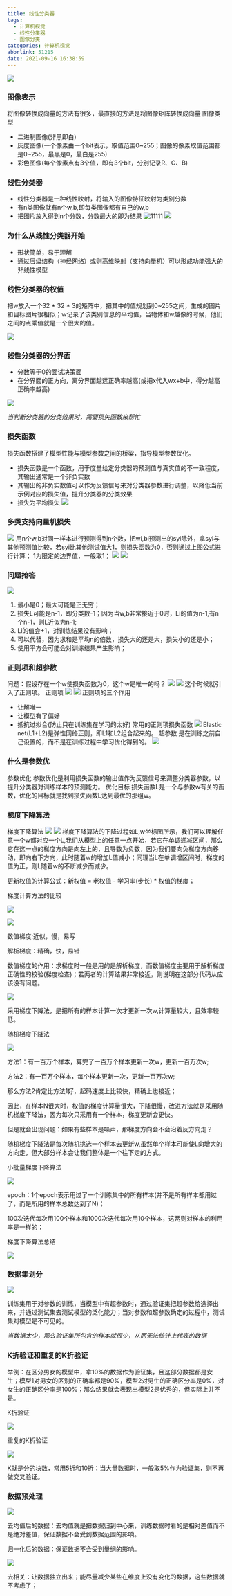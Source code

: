 ```yaml
---
title: 线性分类器
tags:
  - 计算机视觉
  - 线性分类器
  - 图像分类
categories: 计算机视觉
abbrlink: 51215
date: 2021-09-16 16:38:59
---
```

![](https://myforpicgo.oss-cn-beijing.aliyuncs.com/image/%E7%BA%BF%E6%80%A7%E5%88%86%E7%B1%BB%E5%99%A8%E7%9F%A5%E8%AF%86%E7%BB%93%E6%9E%84.PNG)

### 图像表示
将图像转换成向量的方法有很多，最直接的方法是将图像矩阵转换成向量
图像类型
- 二进制图像(非黑即白)
- 灰度图像(一个像素由一个bit表示，取值范围0~255；图像的像素取值范围都是0~255，最黑是0，最白是255)
- 彩色图像(每个像素点有3个值，即有3个bit，分别记录R、G、B)

### 线性分类器
- 线性分类器是一种线性映射，将输入的图像特征映射为类别分数
- 有n类图像就有n个w,b,即每类图像都有自己的w,b
- 把图片放入得到n个分数，分数最大的即为结果
![11111](https://myforpicgo.oss-cn-beijing.aliyuncs.com/image/%E5%88%86%E7%B1%BB%E5%99%A8%E7%A4%BA%E4%BE%8B.PNG)
![](https://myforpicgo.oss-cn-beijing.aliyuncs.com/image/%E7%BA%BF%E6%80%A7%E5%88%86%E7%B1%BB%E5%99%A8%E7%9A%84%E7%9F%A9%E9%98%B5%E8%A1%A8%E7%A4%BA.PNG)

### 为什么从线性分类器开始
- 形状简单，易于理解
- 通过层级结构（神经网络）或则高维映射（支持向量机）可以形成功能强大的非线性模型

### 线性分类器的权值

把w放入一个32 * 32 * 3的矩阵中，把其中的值规划到0~255之间，生成的图片和目标图片很相似；w记录了该类别信息的平均值，当物体和w越像的时候，他们之间的点乘值就是一个很大的值。

![](https://myforpicgo.oss-cn-beijing.aliyuncs.com/image/20210915092707.PNG)

### 线性分类器的分界面
- 分数等于0的面试决策面
- 在分界面的正方向，离分界面越远正确率越高(或把x代入wx+b中，得分越高正确率越高)

![](https://myforpicgo.oss-cn-beijing.aliyuncs.com/image/20210915095046.PNG)

*当判断分类器的分类效果时，需要损失函数来帮忙*

### 损失函数
损失函数搭建了模型性能与模型参数之间的桥梁，指导模型参数优化。
- 损失函数是一个函数，用于度量给定分类器的预测值与真实值的不一致程度，其输出通常是一个非负实数
- 其输出的非负实数值可以作为反馈信号来对分类器参数进行调整，以降低当前示例对应的损失值，提升分类器的分类效果
- 损失为平均损失
![](https://myforpicgo.oss-cn-beijing.aliyuncs.com/image/20210915100351.PNG)

### 多类支持向量机损失
![](https://myforpicgo.oss-cn-beijing.aliyuncs.com/image/20210915100637.PNG)
用n个w,b对同一样本进行预测得到n个数，把wi,bi预测出的syi除外，拿syi与其他预测值比较，若syi比其他测试值大1，则损失函数为0，否则通过上图公式进行计算；
1为限定的边界值，一般取1；
![](https://myforpicgo.oss-cn-beijing.aliyuncs.com/image/20210915100815.PNG)
![](https://myforpicgo.oss-cn-beijing.aliyuncs.com/image/20210915100825.PNG)

###  问题抢答
![](https://myforpicgo.oss-cn-beijing.aliyuncs.com/image/20210915160643.PNG)
1. 最小是0；最大可能是正无穷；
2. 损失L可能是n-1，即分类数-1；因为当w,b非常接近于0时，Li的值为n-1,有n个n-1，则L近似为n-1;
3. Li的值会+1，对训练结果没有影响；
4. 可以代替，因为求和是平均n的倍数，损失大的还是大，损失小的还是小；
5. 使用平方会可能会对训练结果产生影响；

### 正则项和超参数
问题：假设存在一个w使损失函数为0，这个w是唯一的吗？
![](https://myforpicgo.oss-cn-beijing.aliyuncs.com/image/20210916144101.png)
![](https://myforpicgo.oss-cn-beijing.aliyuncs.com/image/20210916144157.png)
这个时候就引入了正则项。
正则项
![](https://myforpicgo.oss-cn-beijing.aliyuncs.com/image/20210916163744.png)
![](https://myforpicgo.oss-cn-beijing.aliyuncs.com/image/20210916144626.png)
正则项的三个作用

- 让解唯一
- 让模型有了偏好
- 抵抗过拟合(防止只在训练集在学习的太好)
常用的正则项损失函数
![](https://myforpicgo.oss-cn-beijing.aliyuncs.com/image/20210916144725.png)
Elastic net(L1+L2)是弹性网络正则，即L1和L2组合起来的。
超参数
是在训练之前自己设置的，而不是在训练过程中学习优化得到的。
![](https://myforpicgo.oss-cn-beijing.aliyuncs.com/image/20210916163712.png)

### 什么是参数优
参数优化
参数优化是利用损失函数的输出值作为反馈信号来调整分类器参数，以提升分类器对训练样本的预测能力。
优化目标
损失函数L是一个与参数w有关的函数，优化的目标就是找到损失函数L达到最优的那组w。

### 梯度下降算法

梯度下降算法
![](https://myforpicgo.oss-cn-beijing.aliyuncs.com/image/20210916150158.png)
![](https://myforpicgo.oss-cn-beijing.aliyuncs.com/image/20210916150433.png)
梯度下降算法的下降过程如L,w坐标图所示，我们可以理解任意一个w都对应一个L,我们从模型上的任意一点开始，若它在单调递减区间，那么它在这一点的梯度方向是向左上的，且导数为负数，因为我们要向负梯度方向移动，即向右下方向，此时随着w的增加L值减小；同理当L在单调增区间时，梯度的值为正，则L随着w的不断减少而减少。

更新权值的计算公式：新权值 = 老权值 - 学习率(步长) * 权值的梯度；

梯度计算方法的比较

![](https://myforpicgo.oss-cn-beijing.aliyuncs.com/image/20210916163626.png)

![](https://myforpicgo.oss-cn-beijing.aliyuncs.com/image/20210916150635.png)

数值梯度:近似，慢，易写

解析梯度：精确，快，易错

数值梯度的作用：求梯度时一般是用的是解析梯度，而数值梯度主要用于解析梯度正确性的校验(梯度检查)；若两者的计算结果非常接近，则说明在这部分代码从应该没有问题。

![](https://myforpicgo.oss-cn-beijing.aliyuncs.com/image/20210916163548.png)

采用梯度下降法，是把所有的样本计算一次才更新一次w,计算量较大，且效率较低。

随机梯度下降法

![](https://myforpicgo.oss-cn-beijing.aliyuncs.com/image/20210916153139.png)

方法1：有一百万个样本，算完了一百万个样本更新一次w，更新一百万次w;

方法2：有一百万个样本，每个样本更新一次，更新一百万次w;

那么方法2肯定比方法1好，起码速度上比较快，精确上也接近；

因此，在样本N很大时，权值的梯度计算量很大，下降很慢，改进方法就是采用随机梯度下降法，因为每次只采用有一个样本，梯度更新会更快。

但是就会出现问题：如果有些样本是噪声，那梯度方向会不会沿着反方向走？

随机梯度下降法是每次随机挑选一个样本去更新w,虽然单个样本可能使L向增大的方向走，但大部分样本会让我们整体是一个往下走的方式。

小批量梯度下降算法

![](https://myforpicgo.oss-cn-beijing.aliyuncs.com/image/20210916154442.png)

epoch：1个epoch表示用过了一个训练集中的所有样本(并不是所有样本都用过了，而是所用的样本总数达到了N)；

100次迭代每次用100个样本和1000次迭代每次用10个样本，这两则对样本的利用率是一样的；

梯度下降算法总结

![](https://myforpicgo.oss-cn-beijing.aliyuncs.com/image/20210916155907.png)

### 数据集划分

![](https://myforpicgo.oss-cn-beijing.aliyuncs.com/image/20210916160021.png)

训练集用于对参数的训练，当模型中有超参数时，通过验证集把超参数给选择出来，并通过测试集去测试模型的泛化能力；当对参数和超参数确定的过程中，测试集对模型是不可见的。

*当数据太少，那么验证集所包含的样本就很少，从而无法统计上代表的数据*

### K折验证和重复的K折验证

举例：在区分男女的模型中，拿10%的数据作为验证集，且这部分数据都是女生；模型1对男女的区别的正确率都是90%，模型2对男生的正确区分率是0%，对女生的正确区分率是100%；那么结果就会表现出模型2是优秀的，但实际上并不是。

K折验证

![](https://myforpicgo.oss-cn-beijing.aliyuncs.com/image/20210916163357.png)

重复的K折验证

![](https://myforpicgo.oss-cn-beijing.aliyuncs.com/image/20210916161342.png)

K就是分的块数，常用5折和10折；当大量数据时，一般取5%作为验证集，则不再做交叉验证。

### 数据预处理

![](https://myforpicgo.oss-cn-beijing.aliyuncs.com/image/20210916164132.png)

去均值后的数据：去均值就是把数据归到中心来，训练数据时看的是相对差值而不是绝对差值，保证数据不会受到数据范围的影响。

归一化后的数据：保证数据不会受到量纲的影响。

![](https://myforpicgo.oss-cn-beijing.aliyuncs.com/image/20210916164208.png)

去相关：让数据独立出来；能尽量减少某些在维度上没有变化的数据，这些数据就不考虑了；